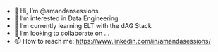 - 👋 Hi, I’m @amandansessions
- 👀 I’m interested in Data Engineering
- 🌱 I’m currently learning ELT with the dAG Stack
- 💞️ I’m looking to collaborate on ...
- 📫 How to reach me: https://www.linkedin.com/in/amandasessions/

<!---
amandansessions/amandansessions is a ✨ special ✨ repository because its `README.md` (this file) appears on your GitHub profile.
You can click the Preview link to take a look at your changes.
--->

